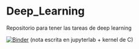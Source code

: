 # Deep_Learning
Repositorio para tener las tareas de deep learning

[![Binder](https://mybinder.org/badge_logo.svg)](https://mybinder.org/v2/gh/palmoreck/dockerfiles-for-binder/jupyterlab_c_kernel?urlpath=lab) (nota escrita en jupyterlab + kernel de C)
